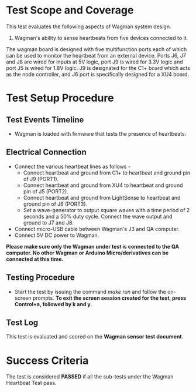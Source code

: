 # Test Scope and Coverage

This test evaluates the following aspects of Wagman system design. </br>
1.  Wagman's ability to sense heartbeats from five devices connected to it. </br>

The wagman board is designed with five multifunction ports each of which can
be used to monitor the heartbeat from an external device. Ports J6, J7 and J8
are wired for inputs at 5V logic, port J9 is wired for 3.3V logic and
port J5 is wired for 1.8V logic. J9 is designated for the C1+ board which acts
as the node controller, and J6 port is specifically designed for a XU4 board.
</br>


# Test Setup Procedure

## Test Events Timeline
* Wagman is loaded with firmware that tests the presence of heartbeats.

## Electrical Connection
*   Connect the various heartbeat lines as follows -
    -   Connect heartbeat and ground from C1+ to heartbeat and ground pin of J9 (PORT1).
    -   Connect heartbeat and ground from XU4 to heartbeat and ground pin of J5 (PORT2).
    -   Connect heartbeat and ground from LightSense to heartbeat and ground pin of J6 (PORT3).
    -   Set a wave-generator to output square waves with a time period of 2 seconds and a 50%
        duty cycle. Connect the wave output and ground to J7 and J8.
*   Connect micro-USB cable between Wagman's J3 and QA computer.
*   Connect 5V DC power to Wagman.

__Please make sure only the Wagman under test is connected to the QA computer. No other Wagman or Arduino Micro/derivatives can be connected at this time.__

## Testing Procedure
*  Start the test by issuing the command *make run* and follow the on-screen prompts.
__To exit the screen session created for the test, press Control+a, followed by k and y.__

## Test Log
This test is evaluated and scored on the __Wagman sensor test document__.

# Success Criteria
The test is considered __PASSED__ if all the sub-tests under the Wagman Heartbeat Test pass.


